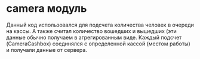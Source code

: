 # camera модуль

Данный код использовался для подсчета количества человек в очереди на кассы.
А также считал количество вошедших и вышедших (эти данные обычно получаем в агрегированным виде.
Каждый подсчет (CameraCashbox) cоединялся с определенной кассой (местом работы) и получали данные от сервера.
